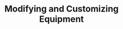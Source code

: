 ---
aliases: [Modifying and Customizing Equipment]
page: 56
tags: WWN
title: Modifying and Customizing Equipment
---